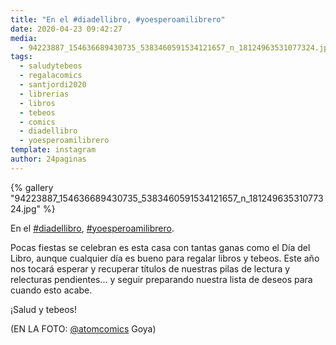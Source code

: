 ```yaml
---
title: "En el #diadellibro, #yoesperoamilibrero"
date: 2020-04-23 09:42:27
media: 
  - 94223887_154636689430735_5383460591534121657_n_18124963531077324.jpg
tags: 
  - saludytebeos
  - regalacomics
  - santjordi2020
  - librerias
  - libros
  - tebeos
  - comics
  - diadellibro
  - yoesperoamilibrero
template: instagram
author: 24paginas
---
```


{% gallery "94223887_154636689430735_5383460591534121657_n_18124963531077324.jpg" %}

En el [#diadellibro](/tags/diadellibro), [#yoesperoamilibrero](/tags/yoesperoamilibrero).

Pocas fiestas se celebran es esta casa con tantas ganas como el Día del Libro, aunque cualquier día es bueno para regalar libros y tebeos. Este año nos tocará esperar y recuperar títulos de nuestras pilas de lectura y relecturas pendientes... y seguir preparando nuestra lista de deseos para cuando esto acabe.

¡Salud y tebeos!

(EN LA FOTO: [@atomcomics](https://instagram.com/atomcomics) Goya)
